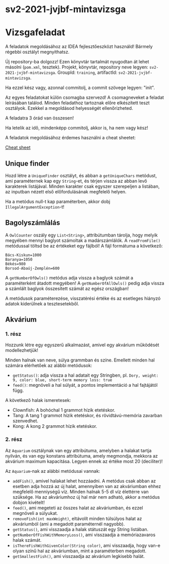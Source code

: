 # sv2-2021-jvjbf-mintavizsga
# Vizsgafeladat

A feladatok megoldásához az IDEA fejlesztőeszközt használd! Bármely régebbi osztályt megnyithatsz.

Új repository-ba dolgozz! Ezen könyvtár tartalmát nyugodtan át lehet másolni (`pom.xml`, tesztek).
Projekt, könyvtár, repository neve legyen: `sv2-2021-jvjbf-mintavizsga`. GroupId: `training`, artifactId: `sv2-2021-jvjbf-mintavizsga`.

Ha ezzel kész vagy, azonnal commitolj, a commit szövege legyen: "init".

Az egyes feladatokat külön csomagba szervezd! A csomagneveket a feladat leírásában találod. Minden
feladathoz tartoznak előre elkészített teszt osztályok. Ezekkel a megoldásod helyességét ellenőrizheted.

A feladatra 3 órád van összesen!

Ha letelik az idő, mindenképp commitolj, akkor is, ha nem vagy kész!

A feladatok megoldásához érdemes használni a cheat sheetet:

[Cheat sheet](https://github.com/Training360/java-strukturavalto2-alap/blob/main/cheat-sheet/cheat-sheet.md)

## Unique finder

Hozd létre a `UniqueFinder` osztályt, és abban a `getUniqueChars` metódust, ami paraméternek kap egy `String`-et, és
térjen vissza az abban levő karakterek listájával. Minden karakter csak egyszer szerepeljen a listában, az inputban
nézett első előfordulásának megfelelő helyen.

Ha a metódus null-t kap paraméterben, akkor dobj `IllegalArgumentException`-t!

## Bagolyszámlálás

A `OwlCounter` oszály egy `List<String>`,  attribútumban tárolja, hogy
melyik megyében mennyi baglyot számoltak a madárszámlálók.
A `readFromFile()` metódussal töltsd be az értékeket egy fájlból! A fájl formátuma a következő:

```
Bács-Kiskun=1000
Baranya=1050
Békés=980
Borsod-Abaúj-Zemplén=600
```

A `getNumberOfOwls()` metódus adja vissza a baglyok számát a paraméterként átadott
megyében! A `getNumberOfAllOwls()` pedig adja vissza a számlált baglyok összesített számát az egész országban!

A metódusok paraméterezése, visszatérési értéke és az esetleges hiányzó adatok kiderülnek a tesztesetekből.

## Akvárium

### 1. rész

Hozzunk létre egy egyszerű alkalmazást, amivel egy akvárium működését modellezhetjük!

Minden halnak van neve, súlya grammban és színe. Emellett minden hal számára elérhetőek az alábbi metódusok:

* `getStatus()`: adja vissza a hal adatait egy Stringben, pl. `Dory, weight: 9, color: blue, short-term memory loss: true`
* `feed()`: megnöveli a hal súlyát, a pontos implementáció a hal fajtájától függ.

A következő halak ismeretesek:

* Clownfish: A bohóchal 1 grammot hízik etetéskor.
* Tang: A tang 1 grammot hízik etetéskor, és rövidtávú-memória zavarban szenvedhet.
* Kong: A kong 2 grammot hízik etetéskor.

### 2. rész

Az `Aquarium` osztálynak van egy attribútuma, amelyben a halakat tartja nyilván, és van egy konstans
attribútuma, amely megmondja, mekkora az akvárium maximum kapacitása. Legyen ennek az értéke most 20 (deciliter)!

Az `Aquarium`-nak az alábbi metódusai vannak:

* `addFish()`, amivel halakat lehet hozzáadni. A metódus csak abban az esetben adja hozzá az új
  halat, amennyiben van az akváriumban ehhez megfelelő menniységű víz. Minden halnak 5-5 dl víz élettérre
  van szüksége. Ha az akváriumhoz új hal már nem adható, akkor a metódus dobjon kivételt!
* `feed()`, ami megeteti az összes halat az akváriumban, és ezzel megnöveli a súlyukat.
* `removeFish(int maxWeight)`, eltávolít minden túlsúlyos halat az akváriumból (ami a megadott paraméternél nagyobb).
* `getStatus()`, ami visszaadja a halak státuszát egy String listában.
* `getNumberOfFishWithMemoryLoss()`, ami visszaadja a memóriazavaros halak számát.
* `isThereFishWithGivenColor(String color)`, ami visszaadja, hogy van-e olyan színű hal az akváriumban, mint a paraméterben megadott.
* `getSmallestFish()`, ami visszaadja az akvárium legkisebb halát.